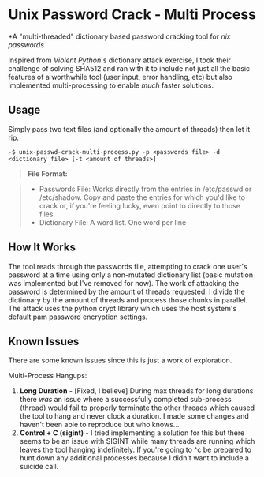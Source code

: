 Unix Password Crack - Multi Process
===================
*A "multi-threaded" dictionary based password cracking tool for *nix passwords*

Inspired from *Violent Python*'s dictionary attack exercise, I took their challenge of solving SHA512 and ran with it to include not just all the basic features of a worthwhile tool (user input, error handling, etc) but also implemented multi-processing to enable *much* faster solutions.



Usage
-------------

Simply pass two text files (and optionally the amount of threads) then let it rip. 

    -$ unix-passwd-crack-multi-process.py -p <passwords file> -d <dictionary file> [-t <amount of threads>]

> **File Format:**

> - Passwords File: Works directly from the entries in /etc/passwd or /etc/shadow. Copy and paste the entries for which you'd like to crack or, if you're feeling lucky, even point to directly to those files.
> - Dictionary File: A word list. One word per line


How It Works
-------------

The tool reads through the passwords file, attempting to crack one user's password at a time using only a non-mutated dictionary list (basic mutation was implemented but I've removed for now). The work of attacking the password is determined by the amount of threads requested: I divide the dictionary by the amount of threads and process those chunks in parallel. The attack uses the python crypt library which uses the host system's default pam password encryption settings.


Known Issues
-------------

There are some known issues since this is just a work of exploration.

Multi-Process Hangups:

 1. **Long Duration** - [Fixed, I believe] During max threads for long durations there *was* an issue where a successfully completed sub-process (thread) would fail to properly terminate the other threads which caused the tool to hang and never clock a duration. I made some changes and haven't been able to reproduce but who knows...
 2. **Control + C (sigint)** - I tried implementing a solution for this but there seems to be an issue with SIGINT while many threads are running which leaves the tool hanging indefinitely. If you're going to ^c be prepared to hunt down any additional processes because I didn't want to include a suicide call.

